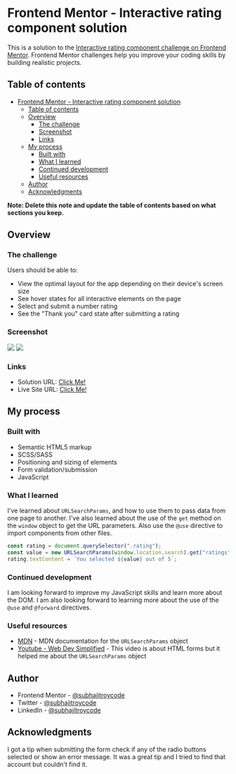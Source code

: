 # Frontend Mentor - Interactive rating component solution

This is a solution to the [Interactive rating component challenge on Frontend Mentor](https://www.frontendmentor.io/challenges/interactive-rating-component-koxpeBUmI). Frontend Mentor challenges help you improve your coding skills by building realistic projects. 

## Table of contents

- [Frontend Mentor - Interactive rating component solution](#frontend-mentor---interactive-rating-component-solution)
  - [Table of contents](#table-of-contents)
  - [Overview](#overview)
    - [The challenge](#the-challenge)
    - [Screenshot](#screenshot)
    - [Links](#links)
  - [My process](#my-process)
    - [Built with](#built-with)
    - [What I learned](#what-i-learned)
    - [Continued development](#continued-development)
    - [Useful resources](#useful-resources)
  - [Author](#author)
  - [Acknowledgments](#acknowledgments)

**Note: Delete this note and update the table of contents based on what sections you keep.**

## Overview

### The challenge

Users should be able to:

- View the optimal layout for the app depending on their device's screen size
- See hover states for all interactive elements on the page
- Select and submit a number rating
- See the "Thank you" card state after submitting a rating

### Screenshot

![](https://user-images.githubusercontent.com/72935263/160867794-8fcac908-f15b-49d3-9def-2b0d94b4a286.png) 
![](https://user-images.githubusercontent.com/72935263/160867638-b34ff910-b380-4b33-b009-fcc3a5d29549.png)

### Links

- Solution URL: [Click Me!]()
- Live Site URL: [Click Me!](https://subhajitroycode.github.io/interactive-rating-card/)

## My process

### Built with

- Semantic HTML5 markup
- SCSS/SASS
- Positioning and sizing of elements
- Form validation/submission
- JavaScript


### What I learned

I've learned about `URLSearchParams`, and how to use them to pass data from one page to another. I've also learned about the use of the `get` method on the `window` object to get the URL parameters. Also use the `@use` directive to import components from other files. 


```js
const rating = document.querySelector(".rating");
const value = new URLSearchParams(window.location.search).get("ratings");
rating.textContent = `You selected ${value} out of 5`;
```


### Continued development

I am looking forward to improve my JavaScript skills and learn more about the DOM. I am also looking forward to learning more about the use of the `@use` and `@forward` directives.

### Useful resources

- [MDN](https://developer.mozilla.org/en-US/docs/Web/API/URLSearchParams) - MDN documentation for the `URLSearchParams` object
- [Youtube - Web Dev Simplified](https://www.youtube.com/watch?v=fNcJuPIZ2WE) - This video is about HTML forms but it helped me about the `URLSearchParams` object


## Author

- Frontend Mentor - [@subhajitroycode](https://www.frontendmentor.io/profile/subhajitroycode)
- Twitter - [@subhajitroycode](https://www.twitter.com/subhajitroycode)
- LinkedIn - [@subhajitroycode](https://www.linkedin.com/in/subhajitroycode)


## Acknowledgments

I got a tip when submitting the form check if any of the radio buttons selected or show an error message. It was a great tip and I tried to find that account but couldn't find it.
